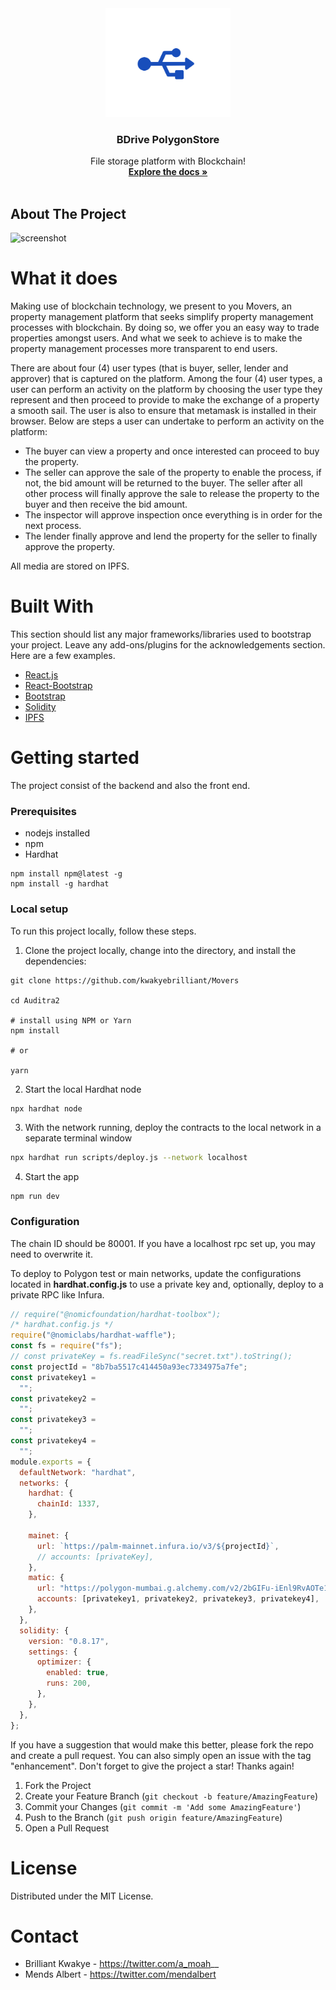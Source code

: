 <div align="center">
  <a href="https://bafybeia7f45reydcwe3nbat5fgylbpmkjrs34gnfdskqq54h2lac5akjwe.ipfs.w3s.link/80881.png">
    <img width="200" src="public/usb.ico" alt="logo">
  </a>

  <h3 align="center">BDrive PolygonStore</h3>

  <p align="center">
    File storage platform with Blockchain!
    <br />
    <a href="https://github.com/kwakyebrilliant/Bdrive"><strong>Explore the docs »</strong></a>
    <br />
    <br />
    
  </p>
</div>

<!-- ABOUT THE PROJECT -->

## About The Project

<img src="public/screenshot.jpeg" alt="screenshot" width="" >

# What it does
Making use of blockchain technology, we present to you Movers, an property management platform that seeks simplify property management processes with blockchain. By doing so, we offer you an easy way to trade properties amongst users. And what we seek to achieve is to make the property management processes more transparent to end users.

There are about four (4) user types (that is buyer, seller, lender and approver) that is captured on the platform. Among the four (4) user types, a user can perform an activity on the platform by choosing the user type they represent and then proceed to provide to make the exchange of a property a smooth sail. The user is also to ensure that metamask is installed in their browser. Below are steps a user can undertake to perform an activity on the platform:

- The buyer can view a property and once interested can proceed to buy the property.
- The seller can approve the sale of the property to enable the process, if not, the bid amount will be returned to the buyer. The seller after all other process will finally approve the sale to release the property to the buyer and then receive the bid amount.
- The inspector will approve inspection once everything is in order for the next process.
- The lender finally approve and lend the property for the seller to finally approve the property.


All media are stored on IPFS.


# Built With
This section should list any major frameworks/libraries used to bootstrap your project. Leave any add-ons/plugins for the acknowledgements section. Here are a few examples.
- [React.js](https://reactjs.org/)
- [React-Bootstrap](https://react-bootstrap.github.io/)
- [Bootstrap](https://getbootstrap.com/)
- [Solidity](https://docs.soliditylang.org/en/v0.8.13/)
- [IPFS](https://ipfs.io/)

# Getting started
The project consist of the backend and also the front end.

### Prerequisites
- nodejs installed
- npm
- Hardhat
 ```
npm install npm@latest -g
npm install -g hardhat
```

### Local setup
To run this project locally, follow these steps.
1. Clone the project locally, change into the directory, and install the dependencies:
```
git clone https://github.com/kwakyebrilliant/Movers

cd Auditra2

# install using NPM or Yarn
npm install

# or

yarn
```

2. Start the local Hardhat node

```sh
npx hardhat node
```

3. With the network running, deploy the contracts to the local network in a separate terminal window

```sh
npx hardhat run scripts/deploy.js --network localhost
```

4. Start the app

```
npm run dev
```

### Configuration

The chain ID should be 80001. If you have a localhost rpc set up, you may need to overwrite it.

To deploy to Polygon test or main networks, update the configurations located in **hardhat.config.js** to use a private key and, optionally, deploy to a private RPC like Infura.

```javascript
// require("@nomicfoundation/hardhat-toolbox");
/* hardhat.config.js */
require("@nomiclabs/hardhat-waffle");
const fs = require("fs");
// const privateKey = fs.readFileSync("secret.txt").toString();
const projectId = "8b7ba5517c414450a93ec7334975a7fe";
const privatekey1 =
  "";
const privatekey2 =
  "";
const privatekey3 =
  "";
const privatekey4 =
  "";
module.exports = {
  defaultNetwork: "hardhat",
  networks: {
    hardhat: {
      chainId: 1337,
    },

    mainet: {
      url: `https://palm-mainnet.infura.io/v3/${projectId}`,
      // accounts: [privateKey],
    },
    matic: {
      url: "https://polygon-mumbai.g.alchemy.com/v2/2bGIFu-iEnl9RvAOTe1ddZI2gBnuYQGS",
      accounts: [privatekey1, privatekey2, privatekey3, privatekey4],
    },
  },
  solidity: {
    version: "0.8.17",
    settings: {
      optimizer: {
        enabled: true,
        runs: 200,
      },
    },
  },
};
```


If you have a suggestion that would make this better, please fork the repo and create a pull request. You can also simply open an issue with the tag "enhancement". Don't forget to give the project a star! Thanks again!
1. Fork the Project
2. Create your Feature Branch (`git checkout -b feature/AmazingFeature`)
3. Commit your Changes (`git commit -m 'Add some AmazingFeature'`)
4. Push to the Branch (`git push origin feature/AmazingFeature`)
5. Open a Pull Request

# License
Distributed under the MIT License.

# Contact
- Brilliant Kwakye - https://twitter.com/a_moah__
- Mends Albert - https://twitter.com/mendalbert
